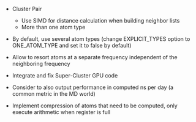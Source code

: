 - Cluster Pair
    - Use SIMD for distance calculation when building neighbor lists
    - More than one atom type

- By default, use several atom types (change EXPLICIT\_TYPES option to ONE\_ATOM\_TYPE and set it to false by default)

- Allow to resort atoms at a separate frequency independent of the neighboring
frequency
- Integrate and fix Super-Cluster GPU code
- Consider to also output performance in computed ns per day (a common metric in
the MD world)

* Implement compression of atoms that need to be computed, only execute
arithmetic when register is full

